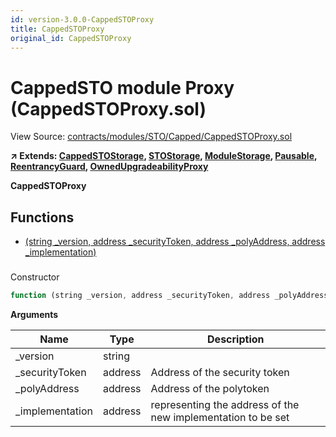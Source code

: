 ```yaml
---
id: version-3.0.0-CappedSTOProxy
title: CappedSTOProxy
original_id: CappedSTOProxy
---
```


# CappedSTO module Proxy (CappedSTOProxy.sol)

View Source: [contracts/modules/STO/Capped/CappedSTOProxy.sol](../../contracts/modules/STO/Capped/CappedSTOProxy.sol)

**↗ Extends: [CappedSTOStorage](CappedSTOStorage.md), [STOStorage](STOStorage.md), [ModuleStorage](ModuleStorage.md), [Pausable](Pausable.md), [ReentrancyGuard](ReentrancyGuard.md), [OwnedUpgradeabilityProxy](OwnedUpgradeabilityProxy.md)**

**CappedSTOProxy**

## Functions

- [(string _version, address _securityToken, address _polyAddress, address _implementation)](#)

### 

Constructor

```js
function (string _version, address _securityToken, address _polyAddress, address _implementation) public nonpayable ModuleStorage 
```

**Arguments**

| Name        | Type           | Description  |
| ------------- |------------- | -----|
| _version | string |  | 
| _securityToken | address | Address of the security token | 
| _polyAddress | address | Address of the polytoken | 
| _implementation | address | representing the address of the new implementation to be set | 


